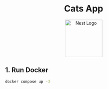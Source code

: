 <h1 align="center">Cats App</h1>

<p align="center">
  <img src="https://nestjs.com/img/logo-small.svg" width="120" alt="Nest Logo" />
</p>

## 1. Run Docker

```bash
docker compose up -d
```
